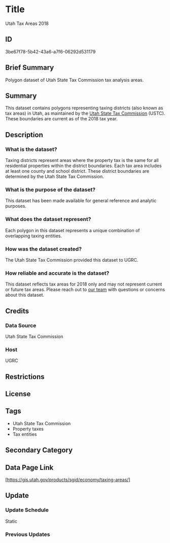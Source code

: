 # Title

Utah Tax Areas 2018

## ID

3be67f78-5b42-43a6-a7f6-06292d531179

## Brief Summary

Polygon dataset of Utah State Tax Commission tax analysis areas.

## Summary

This dataset contains polygons representing taxing districts (also known as tax areas) in Utah, as maintained by the [Utah State Tax Commission](https://tax.utah.gov/contact) (USTC). These boundaries are current as of the 2018 tax year.

## Description

### What is the dataset?

Taxing districts represent areas where the property tax is the same for all residential properties within the district boundaries. Each tax area includes at least one county and school district. These district boundaries are determined by the Utah State Tax Commission.

### What is the purpose of the dataset?

This dataset has been made available for general reference and analytic purposes.

### What does the dataset represent?

Each polygon in this dataset represents a unique combination of overlapping taxing entities.

### How was the dataset created?

The Utah State Tax Commission provided this dataset to UGRC.

### How reliable and accurate is the dataset?

This dataset reflects tax areas for 2018 only and may not represent current or future tax areas. Please reach out to [our team](https://gis.utah.gov/contact/) with questions or concerns about this dataset.

## Credits

### Data Source

Utah State Tax Commission

### Host

UGRC

## Restrictions

## License

## Tags

- Utah State Tax Commission
- Property taxes
- Tax entities

## Secondary Category

## Data Page Link

[https://gis.utah.gov/products/sgid/economy/taxing-areas/]

## Update

### Update Schedule

Static

### Previous Updates
